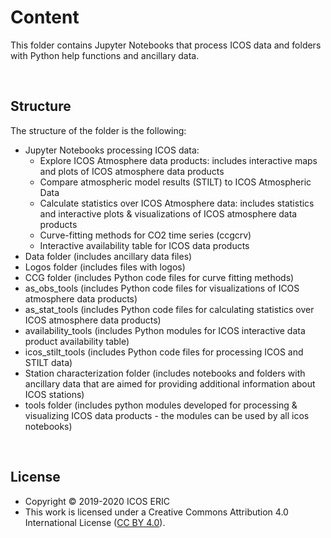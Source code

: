 # Content
This folder contains Jupyter Notebooks that process ICOS data and folders with Python help functions and ancillary data.

<br>

## Structure
The structure of the folder is the following:

* Jupyter Notebooks processing ICOS data:
  * Explore ICOS Atmosphere data products: includes interactive maps and plots of ICOS atmosphere data products
  * Compare atmospheric model results (STILT) to ICOS Atmospheric Data
  * Calculate statistics over ICOS Atmosphere data: includes statistics and interactive plots & visualizations of ICOS atmosphere data products
  * Curve-fitting methods for CO2 time series (ccgcrv)
  * Interactive availability table for ICOS data products
* Data folder (includes ancillary data files)
* Logos folder (includes files with logos)
* CCG folder (includes Python code files for curve fitting methods)
* as_obs_tools (includes Python code files for visualizations of ICOS atmosphere data products)
* as_stat_tools (includes Python code files for calculating statistics over ICOS atmosphere data products)
* availability_tools (includes Python modules for ICOS interactive data product availability table)
* icos_stilt_tools (includes Python code files for processing ICOS and STILT data)
* Station characterization folder (includes notebooks and folders with ancillary data that are aimed for providing additional information about ICOS stations)
* tools folder (includes python modules developed for processing & visualizing ICOS data products - the modules can be used by all icos notebooks)

<br>

## License
* Copyright © 2019-2020 ICOS ERIC
* This work is licensed under a
Creative Commons Attribution 4.0 International License ([CC BY 4.0](http://creativecommons.org/licenses/by/4.0/)).
